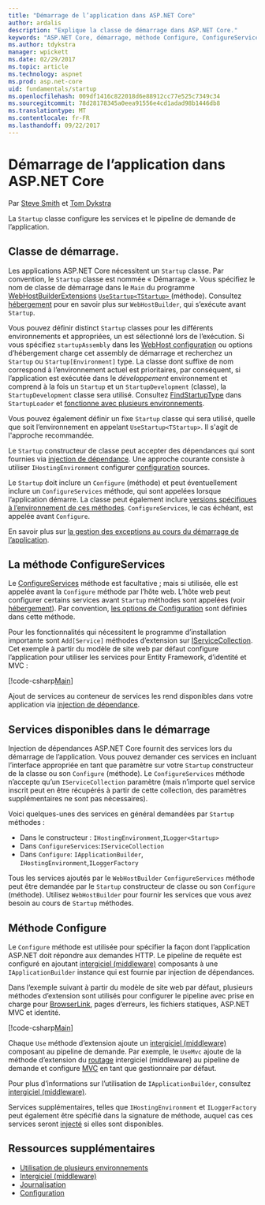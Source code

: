 ```yaml
---
title: "Démarrage de l’application dans ASP.NET Core"
author: ardalis
description: "Explique la classe de démarrage dans ASP.NET Core."
keywords: "ASP.NET Core, démarrage, méthode Configure, ConfigureServices (méthode)"
ms.author: tdykstra
manager: wpickett
ms.date: 02/29/2017
ms.topic: article
ms.technology: aspnet
ms.prod: asp.net-core
uid: fundamentals/startup
ms.openlocfilehash: 009df1416c822018d6e88912cc77e525c7349c34
ms.sourcegitcommit: 78d28178345a0eea91556e4cd1adad98b1446db8
ms.translationtype: MT
ms.contentlocale: fr-FR
ms.lasthandoff: 09/22/2017
---
```

# <a name="application-startup-in-aspnet-core"></a>Démarrage de l’application dans ASP.NET Core

Par [Steve Smith](https://ardalis.com/) et [Tom Dykstra](https://github.com/tdykstra/)

La `Startup` classe configure les services et le pipeline de demande de l’application. 

## <a name="the-startup-class"></a>Classe de démarrage.

Les applications ASP.NET Core nécessitent un `Startup` classe. Par convention, le `Startup` classe est nommée « Démarrage ». Vous spécifiez le nom de classe de démarrage dans le `Main` du programme [WebHostBuilderExtensions](https://docs.microsoft.com/aspnet/core/api/microsoft.aspnetcore.hosting.webhostbuilderextensions) [ `UseStartup<TStartup>` ](https://docs.microsoft.com/aspnet/core/api/microsoft.aspnetcore.hosting.webhostbuilderextensions#Microsoft_AspNetCore_Hosting_WebHostBuilderExtensions_UseStartup__1_Microsoft_AspNetCore_Hosting_IWebHostBuilder_) (méthode). Consultez [hébergement](xref:fundamentals/hosting) pour en savoir plus sur `WebHostBuilder`, qui s’exécute avant `Startup`.

Vous pouvez définir distinct `Startup` classes pour les différents environnements et appropriées, un est sélectionné lors de l’exécution. Si vous spécifiez `startupAssembly` dans les [WebHost configuration](https://docs.microsoft.com/aspnet/core/fundamentals/hosting?tabs=aspnetcore2x#configuring-a-host) ou options d’hébergement charge cet assembly de démarrage et recherchez un `Startup` ou `Startup[Environment]` type. La classe dont suffixe de nom correspond à l’environnement actuel est prioritaires, par conséquent, si l’application est exécutée dans le *développement* environnement et comprend à la fois un `Startup` et un `StartupDevelopment` (classe), la `StartupDevelopment` classe sera utilisé. Consultez [FindStartupType](https://github.com/aspnet/Hosting/blob/rel/1.1.0/src/Microsoft.AspNetCore.Hosting/Internal/StartupLoader.cs) dans `StartupLoader` et [fonctionne avec plusieurs environnements](environments.md#startup-conventions).

Vous pouvez également définir un fixe `Startup` classe qui sera utilisé, quelle que soit l’environnement en appelant `UseStartup<TStartup>`. Il s'agit de l'approche recommandée.

Le `Startup` constructeur de classe peut accepter des dépendances qui sont fournies via [injection de dépendance](xref:fundamentals/dependency-injection). Une approche courante consiste à utiliser `IHostingEnvironment` configurer [configuration](xref:fundamentals/configuration) sources.

Le `Startup` doit inclure un `Configure` (méthode) et peut éventuellement inclure un `ConfigureServices` méthode, qui sont appelées lorsque l’application démarre. La classe peut également inclure [versions spécifiques à l’environnement de ces méthodes](xref:fundamentals/environments#startup-conventions). `ConfigureServices`, le cas échéant, est appelée avant `Configure`.

En savoir plus sur [la gestion des exceptions au cours du démarrage de l’application](xref:fundamentals/error-handling#startup-exception-handling).

## <a name="the-configureservices-method"></a>La méthode ConfigureServices

Le [ConfigureServices](https://docs.microsoft.com/aspnet/core/api/microsoft.aspnetcore.hosting.startupbase#Microsoft_AspNetCore_Hosting_StartupBase_ConfigureServices_Microsoft_Extensions_DependencyInjection_IServiceCollection_) méthode est facultative ; mais si utilisée, elle est appelée avant la `Configure` méthode par l’hôte web. L’hôte web peut configurer certains services avant ``Startup`` méthodes sont appelées (voir [hébergement](xref:fundamentals/hosting)). Par convention, [les options de Configuration](xref:fundamentals/configuration) sont définies dans cette méthode.

Pour les fonctionnalités qui nécessitent le programme d’installation importante sont `Add[Service]` méthodes d’extension sur [IServiceCollection](https://docs.microsoft.com/aspnet/core/api/microsoft.extensions.dependencyinjection.iservicecollection). Cet exemple à partir du modèle de site web par défaut configure l’application pour utiliser les services pour Entity Framework, d’identité et MVC :

[!code-csharp[Main](../common/samples/WebApplication1/Startup.cs?highlight=4,7,11&start=40&end=55)]

Ajout de services au conteneur de services les rend disponibles dans votre application via [injection de dépendance](xref:fundamentals/dependency-injection).

## <a name="services-available-in-startup"></a>Services disponibles dans le démarrage

Injection de dépendances ASP.NET Core fournit des services lors du démarrage de l’application. Vous pouvez demander ces services en incluant l’interface appropriée en tant que paramètre sur votre `Startup` constructeur de la classe ou son `Configure` (méthode). Le `ConfigureServices` méthode n’accepte qu’un `IServiceCollection` paramètre (mais n’importe quel service inscrit peut en être récupérés à partir de cette collection, des paramètres supplémentaires ne sont pas nécessaires).

Voici quelques-unes des services en général demandées par `Startup` méthodes :

* Dans le constructeur : `IHostingEnvironment`,`ILogger<Startup>`
* Dans `ConfigureServices`:`IServiceCollection`
* Dans `Configure`: `IApplicationBuilder`, `IHostingEnvironment`,`ILoggerFactory`

Tous les services ajoutés par le ``WebHostBuilder`` ``ConfigureServices`` méthode peut être demandée par le ``Startup`` constructeur de classe ou son ``Configure`` (méthode). Utilisez `WebHostBuilder` pour fournir les services que vous avez besoin au cours de `Startup` méthodes.

## <a name="the-configure-method"></a>Méthode Configure

Le `Configure` méthode est utilisée pour spécifier la façon dont l’application ASP.NET doit répondre aux demandes HTTP. Le pipeline de requête est configuré en ajoutant [intergiciel (middleware)](middleware.md) composants à une `IApplicationBuilder` instance qui est fournie par injection de dépendances.

Dans l’exemple suivant à partir du modèle de site web par défaut, plusieurs méthodes d’extension sont utilisés pour configurer le pipeline avec prise en charge pour [BrowserLink](http://vswebessentials.com/features/browserlink), pages d’erreurs, les fichiers statiques, ASP.NET MVC et identité.

[!code-csharp[Main](../common/samples/WebApplication1/Startup.cs?highlight=8,9,10,14,17,19,21&start=58&end=84)]

Chaque `Use` méthode d’extension ajoute un [intergiciel (middleware)](xref:fundamentals/middleware) composant au pipeline de demande. Par exemple, le `UseMvc` ajoute de la méthode d’extension du [routage](routing.md) intergiciel (middleware) au pipeline de demande et configure [MVC](xref:mvc/overview) en tant que gestionnaire par défaut.

Pour plus d’informations sur l’utilisation de `IApplicationBuilder`, consultez [intergiciel (middleware)](xref:fundamentals/middleware).

Services supplémentaires, telles que `IHostingEnvironment` et `ILoggerFactory` peut également être spécifié dans la signature de méthode, auquel cas ces services seront [injecté](dependency-injection.md) si elles sont disponibles. 

## <a name="additional-resources"></a>Ressources supplémentaires

* [Utilisation de plusieurs environnements](xref:fundamentals/environments)
* [Intergiciel (middleware)](xref:fundamentals/middleware)
* [Journalisation](xref:fundamentals/logging)
* [Configuration](xref:fundamentals/configuration)
